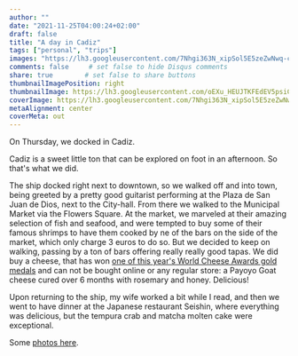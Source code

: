 ```yaml
---
author: ""
date: "2021-11-25T04:00:24+02:00"
draft: false
title: "A day in Cadiz"
tags: ["personal", "trips"]
images: "https://lh3.googleusercontent.com/7Nhgi363N_xipSol5E5zeZwNwq-che6bIhBQ9JG1Ye9asaRbbbrD961WwMjW3TsvfvtjPFuvxRDRpaQBZqj_zCLUR4lsHaVVL30ZYZdU7vdIEKOVdK93ZIcnEVIIO6XbY4FUg_Fk99E=w1920-h1080"
comments: false     # set false to hide Disqus comments
share: true        # set false to share buttons
thumbnailImagePosition: right
thumbnailImage: https://lh3.googleusercontent.com/oEXu_HEUJTKFEdEV5psiCKvF3yibHvCeJUv8fuUuTEpVc7ESWYrJz0pJTnaEwo0_UEu5ZKNU65Vhlw8NdPrIhD5ywHBhGhWkT9y2s2hAXeV-0RcwxvjVaHXYONE1eZeUf3K2cSjeP1o=w1920-h1080
coverImage: https://lh3.googleusercontent.com/7Nhgi363N_xipSol5E5zeZwNwq-che6bIhBQ9JG1Ye9asaRbbbrD961WwMjW3TsvfvtjPFuvxRDRpaQBZqj_zCLUR4lsHaVVL30ZYZdU7vdIEKOVdK93ZIcnEVIIO6XbY4FUg_Fk99E=w1920-h1080
metaAlignment: center
coverMeta: out
---
```


On Thursday, we docked in Cadiz.

<!--more-->

Cadiz is a sweet little ton that can be explored on foot in an afternoon. So that's what we did.

The ship docked right next to downtown, so we walked off and into town, being greeted by a pretty good guitarist performing at the Plaza de San Juan de Dios, next to the City-hall. From there we walked to the Municipal Market via the Flowers Square. At the market, we marveled at their amazing selection of fish and seafood, and were tempted to buy some of their famous shrimps to have them cooked by ne of the bars on the side of the market, which only charge 3 euros to do so. But we decided to keep on walking, passing by a ton of bars offering really really good tapas. We did buy a cheese, that has won [one of this year's World Cheese Awards gold medals](https://www.directoalpaladar.com/ingredientes-y-alimentos/27-mejores-quesos-espanoles-premiados-world-cheese-awards-como-donde-comprarlos) and can not be bought online or any regular store: a Payoyo Goat cheese cured over 6 months with rosemary and honey. Delicious!

Upon returning to the ship, my wife worked a bit while I read, and then we went to have dinner at the Japanese restaurant Seishin, where everything was delicious, but the tempura crab and matcha molten cake were exceptional.

Some [photos here](https://photos.app.goo.gl/dMRt73GHufUsc5kS7).
